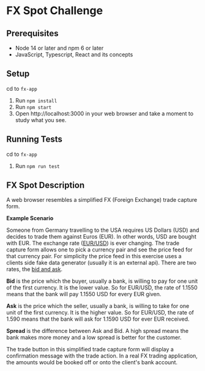 # FX Spot Challenge

## Prerequisites

- Node 14 or later and npm 6 or later
- JavaScript, Typescript, React and its concepts

## Setup
cd to `fx-app`

1. Run `npm install`
2. Run `npm start`
3. Open http://localhost:3000 in your web browser and take a moment to study what you see.

## Running Tests
cd to `fx-app`

1. Run `npm run test`

## FX Spot Description

A web browser resembles a simplified FX (Foreign Exchange) trade capture form.

**Example Scenario**

Someone from Germany travelling to the USA requires US Dollars (USD) and decides to trade them against Euros (EUR). In other words, USD are bought with EUR. The exchange rate ([EUR/USD](https://www.google.ch/search?q=eur+usd)) is ever changing. The trade capture form allows one to pick a currency pair and see the price feed for that currency pair. For simplicity the price feed in this exercise uses a clients side fake data generator (usually it is an external api). There are two rates, the [bid and ask](https://www.investopedia.com/terms/b/bid-and-ask.asp).

**Bid** is the price which the buyer, usually a bank, is willing to pay for one unit of the first currency. It is the lower value. So for EUR/USD, the rate of 1.1550 means that the bank will pay 1.1550 USD for every EUR given.

**Ask** is the price which the seller, usually a bank, is willing to take for one unit of the first currency. It is the higher value. So for EUR/USD, the rate of 1.590 means that the bank will ask for 1.1590 USD for ever EUR received.

**Spread** is the difference between Ask and Bid. A high spread means the bank makes more money and a low spread is better for the customer.

The trade button in this simplified trade capture form will display a confirmation message with the trade action. In a real FX trading application, the amounts would be booked off or onto the client's bank account.